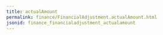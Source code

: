 ```yaml
---
title: actualAmount
permalink: finance/FinancialAdjustment.actualAmount.html
jsonid: finance_financialadjustment_actualamount
---
```

